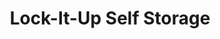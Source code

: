 ---
title: "Lock-It-Up Self Storage"
url: /oregon/lock-it-up-self-storage-dustin-road-4/
shop: storage rental
---